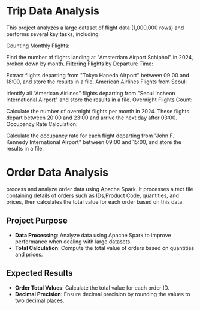 # Trip Data Analysis
This project analyzes a large dataset of flight data (1,000,000 rows) and performs several key tasks, including:

Counting Monthly Flights:

Find the number of flights landing at "Amsterdam Airport Schiphol" in 2024, broken down by month.
Filtering Flights by Departure Time:

Extract flights departing from "Tokyo Haneda Airport" between 09:00 and 18:00, and store the results in a file.
American Airlines Flights from Seoul:

Identify all “American Airlines” flights departing from "Seoul Incheon International Airport" and store the results in a file.
Overnight Flights Count:

Calculate the number of overnight flights per month in 2024. These flights depart between 20:00 and 23:00 and arrive the next day after 03:00.
Occupancy Rate Calculation:

Calculate the occupancy rate for each flight departing from "John F. Kennedy International Airport" between 09:00 and 15:00, and store the results in a file.

#  Order Data Analysis

process and analyze order data using Apache Spark. It processes a text file containing details of orders such as IDs,Product Code, quantities, and prices, then calculates the total value for each order based on this data.

## Project Purpose

- **Data Processing**: Analyze data using Apache Spark to improve performance when dealing with large datasets.
- **Total Calculation**: Compute the total value of orders based on quantities and prices.

## Expected Results

- **Order Total Values**: Calculate the total value for each order ID.
- **Decimal Precision**: Ensure decimal precision by rounding the values to two decimal places.

